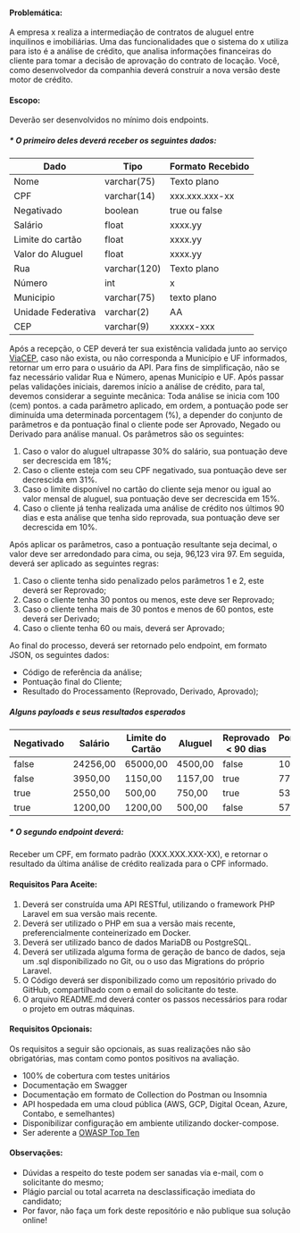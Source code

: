 #### Problemática: 
A empresa x realiza a intermediação de contratos de aluguel entre inquilinos e imobiliárias. Uma das funcionalidades que o sistema do x utiliza para isto é a análise de crédito, que analisa informações financeiras do cliente para tomar a decisão de aprovação do contrato de locação. Você, como desenvolvedor da companhia deverá construir a nova versão deste motor de crédito.

#### Escopo: 
Deverão ser desenvolvidos no mínimo dois endpoints.
##### * O primeiro deles deverá receber os seguintes dados:
| Dado |Tipo |Formato Recebido  |
|--|--|--|
| Nome | varchar(75) | Texto plano |
| CPF | varchar(14) | xxx.xxx.xxx-xx  |
| Negativado | boolean | true ou false |
| Salário | float | xxxx.yy |
| Limite do cartão | float | xxxx.yy |
| Valor do Aluguel | float | xxxx.yy |
| Rua | varchar(120) | Texto plano |
| Número | int | x |
| Municipio | varchar(75) | texto plano |
| Unidade Federativa | varchar(2) | AA |
| CEP | varchar(9) | xxxxx-xxx |

Após a recepção, o CEP deverá ter sua existência validada junto ao serviço [ViaCEP](https://viacep.com.br/), caso não exista, ou não corresponda a Município e UF informados, retornar um erro para o usuário da API. Para fins de simplificação, não se faz necessário validar Rua e Número, apenas Município e UF.
Após passar pelas validações iniciais, daremos início a análise de crédito, para tal, devemos considerar a seguinte mecânica: 
Toda análise se inicia com 100 (cem) pontos. a cada parâmetro aplicado, em ordem, a pontuação pode ser diminuída uma determinada porcentagem (%), a depender do conjunto de parâmetros e da pontuação final o cliente pode ser Aprovado, Negado ou Derivado para análise manual.
Os parâmetros são os seguintes: 
 1. Caso o valor do aluguel ultrapasse 30% do salário, sua pontuação deve ser decrescida em 18%;
 2. Caso o cliente esteja com seu CPF negativado, sua pontuação deve ser decrescida em 31%.
 3. Caso o limite disponível no cartão do cliente seja menor ou igual ao valor mensal de aluguel, sua pontuação deve ser decrescida em 15%.
 4. Caso o cliente já tenha realizada uma análise de crédito nos últimos 90 dias e esta análise que tenha sido reprovada, sua pontuação deve ser decrescida em 10%.

Após aplicar os parâmetros, caso a pontuação resultante seja decimal, o valor deve ser arredondado para cima, ou seja, 96,123 vira 97.
Em seguida, deverá ser aplicado as seguintes regras:
 1. Caso o cliente tenha sido penalizado pelos parâmetros 1 e 2, este deverá ser Reprovado;
 2. Caso o cliente tenha 30 pontos ou menos, este deve ser Reprovado;
 3. Caso o cliente tenha mais de 30 pontos e menos de 60 pontos, este deverá ser Derivado;
 4. Caso o cliente tenha 60 ou mais, deverá ser Aprovado;

Ao final do processo, deverá ser retornado pelo endpoint, em formato JSON, os seguintes dados: 
* Código de referência da análise;
* Pontuação final do Cliente;
* Resultado do Processamento (Reprovado, Derivado, Aprovado);

##### Alguns payloads e seus resultados esperados
| Negativado | Salário | Limite do Cartão  |  Aluguel  | Reprovado < 90 dias |  Pontuação Final  |   Resultado  |
|--|--|--|--|--|--|--|
| false| 24256,00 | 65000,00 | 4500,00 | false | 100 | Aprovado|
| false| 3950,00 | 1150,00 | 1157,00 | true| 77 | Aprovado |
| true| 2550,00 | 500,00 | 750,00 | true| 53 | Derivado |
| true | 1200,00 | 1200,00 | 500,00 | false | 57 | Reprovado |

##### * O segundo endpoint deverá:
Receber um CPF, em formato padrão (XXX.XXX.XXX-XX), e retornar o resultado da última análise de crédito realizada para o CPF informado.

#### Requisitos Para Aceite:
 1. Deverá ser construída uma API RESTful, utilizando o framework PHP Laravel em sua versão mais recente.  
 2. Deverá ser utilizado o PHP em sua a versão mais recente, preferencialmente conteinerizado em Docker.
 3. Deverá ser utilizado banco de dados MariaDB ou PostgreSQL.
 4. Deverá ser utilizada alguma forma de geração de banco de dados, seja um .sql disponibilizado no Git, ou o uso das Migrations do próprio Laravel. 
 5. O Código deverá ser disponibilizado como um repositório privado do GitHub, compartilhado com o email do solicitante do teste.
 6. O arquivo README.md deverá conter os passos necessários para rodar o projeto em outras máquinas.

#### Requisitos Opcionais: 
Os requisitos a seguir são opcionais, as suas realizações não são obrigatórias, mas contam como pontos positivos na avaliação.
 * 100% de cobertura com testes unitários
 * Documentação em Swagger
 * Documentação em formato de Collection do Postman ou Insomnia
 * API hospedada em uma cloud pública (AWS, GCP, Digital Ocean, Azure, Contabo, e semelhantes)
 * Disponibilizar configuração em ambiente utilizando docker-compose.
 * Ser aderente a [OWASP Top Ten](https://owasp.org/www-project-top-ten/)
 
#### Observações: 
 * Dúvidas a respeito do teste podem ser sanadas via e-mail, com o solicitante do mesmo;
 * Plágio parcial ou total acarreta na desclassificação imediata do candidato;
 * Por favor, não faça um fork deste repositório e não publique sua solução online! 
